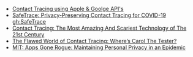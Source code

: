 - [Contact Tracing using Apple & Goolge API's](https://www.figma.com/file/wmShfQYISsfW9rle8plc5n/Contact-tracing---Public?node-id=1%3A18851)
- [SafeTrace: Privacy-Preserving Contact Tracing for COVID-19](https://blog.enigma.co/safetrace-privacy-preserving-contact-tracing-for-covid-19-c5ae8e1afa93) [gh:SafeTrace](https://github.com/enigmampc/SafeTrace)
- [Contact Tracing: The Most Amazing And Scariest Technology of The 21st Century](https://medium.com/asecuritysite-when-bob-met-alice/contact-tracing-the-most-amazing-and-scariest-technology-of-the-21st-century-9fb86d7869e5)
- [The Flawed World of Contact Tracing: Where’s Carol The Tester?](https://medium.com/asecuritysite-when-bob-met-alice/the-flawed-world-of-contact-tracing-wheres-carol-the-tester-3939ac92488a)
- [MIT: Apps Gone Rogue: Maintaining Personal Privacy in
an Epidemic](https://arxiv.org/pdf/2003.08567.pdf)
